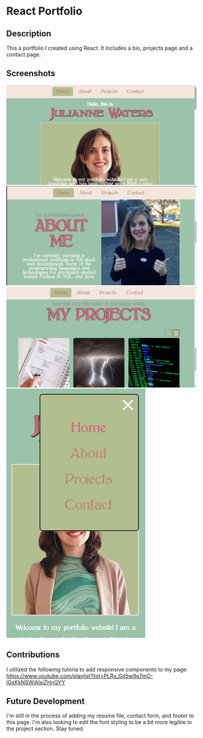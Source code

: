 # React Portfolio

## Description
This a portfolio I created using React. It includes a bio, projects page and a contact page.

## Screenshots
![Home](images/Screenshot%20(142).png)
![About](images/Screenshot%20(139).png)
![Projects](images/Screenshot%20(140).png)
![Responsive](images/Screenshot%20(141).png)

## Contributions
I utilized the following tutoria to add responsive components to my page:
https://www.youtube.com/playlist?list=PLRv_Gd5w9e7mO-lGxKkNSWiAlsiZHnQYY

## Future Development
I'm still in the process of adding my resume file, contact form, and footer to this page.  I'm also looking to edit the font styling to be a bit more legible in the project section. Stay tuned.
